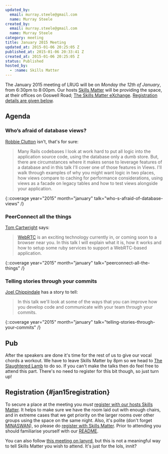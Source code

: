 ```yaml
---
updated_by:
  email: murray.steele@gmail.com
  name: Murray Steele
created_by:
  email: murray.steele@gmail.com
  name: Murray Steele
category: meeting
title: January 2015 Meeting
updated_at: 2015-01-06 20:25:05 Z
published_at: 2015-01-06 20:33:41 Z
created_at: 2015-01-06 20:25:05 Z
status: Published
hosted_by:
  - :name: Skills Matter
---
```


The January 2015 meeting of LRUG will be on *Monday the 12th of January*, from 6:30pm to 8:00pm.  Our hosts [Skills Matter](http://skillsmatter.com/) will be providing the space, at their offices on Goswell Road; [The Skills Matter eXchange](https://skillsmatter.com/locations/96-skills-matter-exchange).  <a href="#jan15registration">Registration details are given below</a>.

## Agenda

### Who’s afraid of database views?

[Robbie Clutton](https://twitter.com/robb1e) isn't, that's for sure:

> Many Rails codebases I look at work hard to put all logic into
> the application source code, using the database only a dumb
> store. But, there are circumstances where it makes sense to
> leverage features of a database and in this talk I'll cover one
> of those features in Views. I'll walk through examples of why you
> might want logic in two places, how views compare to caching
> for performance considerations, using views as a facade on
> legacy tables and how to test views alongside your application.

{::coverage year="2015" month="january" talk="who-s-afraid-of-database-views" /}

### PeerConnect all the things

[Tom Cartwright](http://www.tomcartwright.net/) says:

> [WebRTC](http://www.webrtc.org/) is an exciting technology currently in, or coming
> soon to a browser near you. In this talk I will explain what
> it is, how it works and how to setup some ruby services to
> support a WebRTC-based application.

{::coverage year="2015" month="january" talk="peerconnect-all-the-things" /}

### Telling stories through your commits

[Joel Chippindale](https://twitter.com/joelchippindale) has a story to tell:

> In this talk we'll look at some of the ways that you can
> improve how you develop code and communicate with your team
> through your commits.

{::coverage year="2015" month="january" talk="telling-stories-through-your-commits" /}

## Pub

After the speakers are done it's time for the rest of us to give our vocal chords a workout.  We have to leave Skills Matter by 8pm so we head to [The Slaughtered Lamb](http://www.theslaughteredlambpub.com/) to do so.  If you can't make the talks then do feel free to attend this part.  There's no need to register for this bit though, so just turn up!

## Registration {#jan15registration}

To secure a place at the meeting you *must* [register with our hosts Skills Matter](https://www.skillsmatter.com/meetups/6937-lrug-january-2015-meetup).  It helps to make sure we have the room laid out with enough chairs, and in extreme cases that we get priority on the larger rooms over other groups using the space on the same night.  Also, it's polite (don't forget [MINASWAN](http://oreilly.com/ruby/excerpts/ruby-learning-rails/ruby-glossary.html#I_indexterm_d1e32036)), so please do [register with Skills Matter](https://www.skillsmatter.com/meetups/6937-lrug-january-2015-meetup).  Prior to attending you should familiarise yourself with our [README](http://readme.lrug.org/).

You can also follow [this meeting on lanyrd](http://lanyrd.com/2015/lrug/), but this is not a meaningful way to tell Skills Matter you wish to attend.  It's just for the lols, innit?
